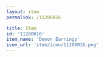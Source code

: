 ```yaml
---
layout: item
permalink: /11200016

title: Item
id: '11200016'
item_name: 'Demon Earrings'
icon_url: 'item/icon/11200016.png'
---
```

